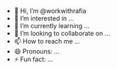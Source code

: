 - 👋 Hi, I’m @workwithrafia
- 👀 I’m interested in ...
- 🌱 I’m currently learning ...
- 💞️ I’m looking to collaborate on ...
- 📫 How to reach me ...
- 😄 Pronouns: ...
- ⚡ Fun fact: ...

<!---
workwithrafia/workwithrafia is a ✨ special ✨ repository because its `README.md` (this file) appears on your GitHub profile.
You can click the Preview link to take a look at your changes.
--->
